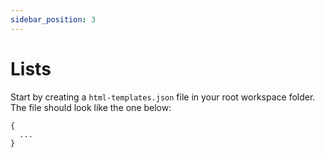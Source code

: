 ```yaml
---
sidebar_position: 3
---
```


# Lists

Start by creating a `html-templates.json` file in your root workspace folder. The file should look like the one below:

```
{
  ...
}
```
